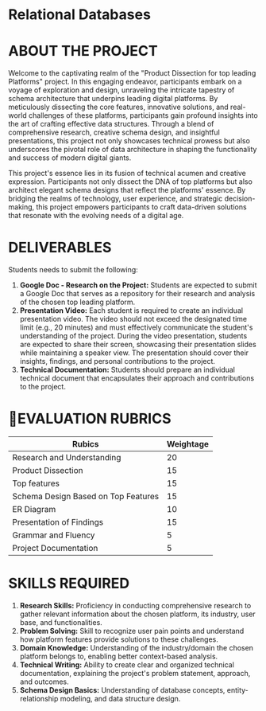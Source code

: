# Relational Databases

# ABOUT THE PROJECT

Welcome to the captivating realm of the "Product Dissection for top leading Platforms" project. In this engaging endeavor, participants embark on a voyage of exploration and design, unraveling the intricate tapestry of schema architecture that underpins leading digital platforms. By meticulously dissecting the core features, innovative solutions, and real-world challenges of these platforms, participants gain profound insights into the art of crafting effective data structures. Through a blend of comprehensive research, creative schema design, and insightful presentations, this project not only showcases technical prowess but also underscores the pivotal role of data architecture in shaping the functionality and success of modern digital giants.

This project's essence lies in its fusion of technical acumen and creative expression. Participants not only dissect the DNA of top platforms but also architect elegant schema designs that reflect the platforms' essence. By bridging the realms of technology, user experience, and strategic decision-making, this project empowers participants to craft data-driven solutions that resonate with the evolving needs of a digital age.

# DELIVERABLES

Students needs to submit the following:

1. **Google Doc - Research on the Project:**
   Students are expected to submit a Google Doc that serves as a repository for their research and analysis of the chosen top leading platform.
2. **Presentation Video:**
   Each student is required to create an individual presentation video. The video should not exceed the designated time limit (e.g., 20 minutes) and must effectively communicate the student's understanding of the project. During the video presentation, students are expected to share their screen, showcasing their presentation slides while maintaining a speaker view. The presentation should cover their insights, findings, and personal contributions to the project.
3. **Technical Documentation:**
   Students should prepare an individual technical document that encapsulates their approach and contributions to the project.

# 📝EVALUATION RUBRICS

| Rubics                              | Weightage |
| ----------------------------------- | --------- |
| Research and Understanding          | 20        |
| Product Dissection                  | 15        |
| Top features                        | 15        |
| Schema Design Based on Top Features | 15        |
| ER Diagram                          | 10        |
| Presentation of Findings            | 15        |
| Grammar and Fluency                 | 5         |
| Project Documentation               | 5         |

# SKILLS REQUIRED

1. **Research Skills:** Proficiency in conducting comprehensive research to gather relevant information about the chosen platform, its industry, user base, and functionalities.
2. **Problem Solving:** Skill to recognize user pain points and understand how platform features provide solutions to these challenges.
3. **Domain Knowledge:** Understanding of the industry/domain the chosen platform belongs to, enabling better context-based analysis.
4. **Technical Writing:** Ability to create clear and organized technical documentation, explaining the project's problem statement, approach, and outcomes.
5. **Schema Design Basics:** Understanding of database concepts, entity-relationship modeling, and data structure design.
